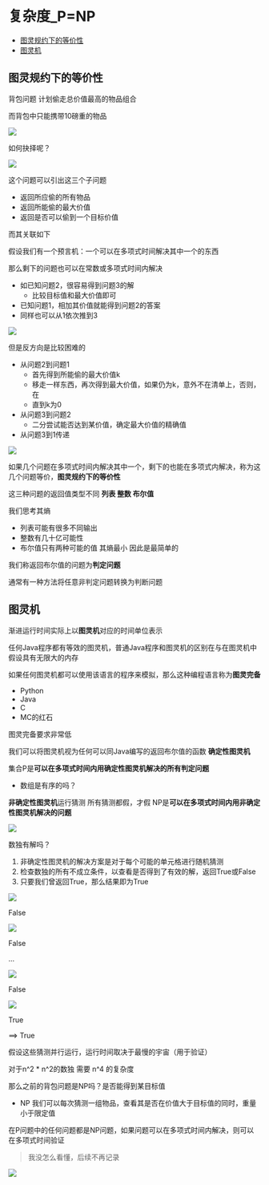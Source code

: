 # 复杂度_P=NP
 
* [图灵规约下的等价性](#图灵规约下的等价性)
* [图灵机](#图灵机)

## 图灵规约下的等价性

背包问题 计划偷走总价值最高的物品组合

而背包中只能携带10磅重的物品

![](img/f820da30.png)

如何抉择呢？

![](img/5e235e55.png)

这个问题可以引出这三个子问题

* 返回所应偷的所有物品
* 返回所能偷的最大价值
* 返回是否可以偷到一个目标价值

而其关联如下

假设我们有一个预言机：一个可以在多项式时间解决其中一个的东西

那么剩下的问题也可以在常数或多项式时间内解决

* 如已知问题2，很容易得到问题3的解
  * 比较目标值和最大价值即可
* 已知问题1，相加其价值就能得到问题2的答案
* 同样也可以从1依次推到3

![](img/b72be894.png)

但是反方向是比较困难的

* 从问题2到问题1
  * 首先得到所能偷的最大价值k
  * 移走一样东西，再次得到最大价值，如果仍为k，意外不在清单上，否则，在
  * 直到k为0
* 从问题3到问题2
  * 二分尝试能否达到某价值，确定最大价值的精确值
* 从问题3到1传递

![](img/4e0c2552.png)

如果几个问题在多项式时间内解决其中一个，剩下的也能在多项式内解决，称为这几个问题等价，**图灵规约下的等价性**

这三种问题的返回值类型不同 **列表 整数 布尔值**

我们思考其熵

* 列表可能有很多不同输出
* 整数有几十亿可能性
* 布尔值只有两种可能的值 其熵最小 因此是最简单的

我们称返回布尔值的问题为**判定问题**

通常有一种方法将任意非判定问题转换为判断问题

## 图灵机

渐进运行时间实际上以**图灵机**对应的时间单位表示   

任何Java程序都有等效的图灵机，普通Java程序和图灵机的区别在与在图灵机中假设具有无限大的内存

如果任何图灵机都可以使用该语言的程序来模拟，那么这种编程语言称为**图灵完备**

* Python
* Java
* C
* MC的红石

图灵完备要求非常低

我们可以将图灵机视为任何可以同Java编写的返回布尔值的函数 **确定性图灵机**

集合P是**可以在多项式时间内用确定性图灵机解决的所有判定问题**

* 数组是有序的吗？

**非确定性图灵机**运行猜测 所有猜测都假，才假 NP是**可以在多项式时间内用非确定性图灵机解决的问题**

![](img/0d164c7c.png)

数独有解吗？

1. 非确定性图灵机的解决方案是对于每个可能的单元格进行随机猜测 
2. 检查数独的所有不成立条件，以查看是否得到了有效的解，返回True或False
3. 只要我们曾返回True，那么结果即为True

![](img/940c5c7d.png)

False

![](img/5929df19.png)

False

...

![](img/6a50343f.png)

False

![](img/5a57676a.png)

True

==> True

假设这些猜测并行运行，运行时间取决于最慢的宇宙（用于验证）

对于n^2 * n^2的数独 需要 n^4 的复杂度

那么之前的背包问题是NP吗？是否能得到某目标值

* NP 我们可以每次猜测一组物品，查看其是否在价值大于目标值的同时，重量小于限定值

在P问题中的任何问题都是NP问题，如果问题可以在多项式时间内解决，则可以在多项式时间验证

> 我没怎么看懂，后续不再记录

![](img/f337139d.png)
